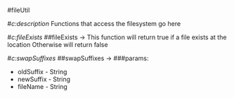 #fileUtil

#*c:description*
Functions that access the filesystem go here

#*c:fileExists*
##fileExists ->
This function will return true if a file exists at the location
Otherwise will return false

#*c:swapSuffixes*
##swapSuffixes ->
###params:
- oldSuffix - String
- newSuffix - String
- fileName - String

` `
